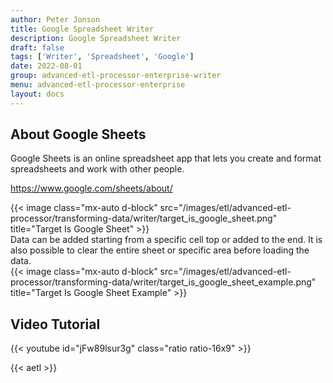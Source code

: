 ```yaml
---
author: Peter Jonson
title: Google Spreadsheet Writer
description: Google Spreadsheet Writer
draft: false
tags: ['Writer', 'Spreadsheet', 'Google']
date: 2022-08-01
group: advanced-etl-processor-enterprise-writer
menu: advanced-etl-processor-enterprise
layout: docs
---
```


## About Google Sheets

Google Sheets is an online spreadsheet app that lets you create and format spreadsheets and work with other people.

https://www.google.com/sheets/about/

{{< image class="mx-auto d-block"  src="/images/etl/advanced-etl-processor/transforming-data/writer/target_is_google_sheet.png" title="Target Is Google Sheet" >}}
\
Data can be added starting from a specific cell top or added to the end. It is also possible to clear the entire sheet or specific area before loading the data.
\
{{< image class="mx-auto d-block"  src="/images/etl/advanced-etl-processor/transforming-data/writer/target_is_google_sheet_example.png" title="Target Is Google Sheet Example" >}}

## Video Tutorial

{{< youtube id="jFw89lsur3g" class="ratio ratio-16x9" >}}

{{< aetl >}}
